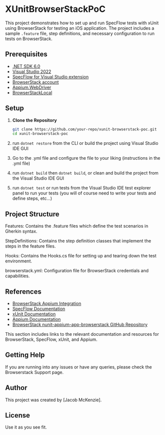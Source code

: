 # XUnitBrowserStackPoC

This project demonstrates how to set up and run SpecFlow tests with xUnit using BrowserStack for testing an iOS application. The project includes a sample `.feature` file, step definitions, and necessary configuration to run tests on BrowserStack.


## Prerequisites

- [.NET SDK 6.0](https://dotnet.microsoft.com/download/dotnet/6.0)
- [Visual Studio 2022](https://visualstudio.microsoft.com/vs/)
- [SpecFlow for Visual Studio extension](https://marketplace.visualstudio.com/items?itemName=TechTalkSpecFlowTeam.SpecFlowforVisualStudio)
- [BrowserStack account](https://www.browserstack.com/users/sign_up)
- [Appium.WebDriver](https://www.nuget.org/packages/Appium.WebDriver/)
- [BrowserStackLocal](https://www.nuget.org/packages/BrowserStackLocal/)


## Setup

1. **Clone the Repository**

   ```zsh
   git clone https://github.com/your-repo/xunit-browserstack-poc.git
   cd xunit-browserstack-poc
   ```

2. run `dotnet restore` from the CLI or build the project using Visual Studio IDE GUI

3. Go to the .yml file and configure the file to your liking (instructions in the .yml file) 

4. run `dotnet build` then `dotnet build`, or clean and build the project from the Visual Studio IDE GUI

5. run `dotnet test` or run tests from the Visual Studio IDE test explorer panel to run your tests (you will of course need to write your tests and define steps, etc...) 


## Project Structure
Features: Contains the .feature files which define the test scenarios in Gherkin syntax.

StepDefinitions: Contains the step definition classes that implement the steps in the feature files.

Hooks: Contains the Hooks.cs file for setting up and tearing down the test environment.

browserstack.yml: Configuration file for BrowserStack credentials and capabilities.


## References

- [BrowserStack Appium Integration](https://www.browserstack.com/docs/app-automate/appium/getting-started)
- [SpecFlow Documentation](https://specflow.org/documentation/)
- [xUnit Documentation](https://xunit.net/)
- [Appium Documentation](https://appium.io/docs/en/about-appium/intro/)
- [BrowserStack nunit-appium-app-browserstack GitHub Repository](https://github.com/browserstack/nunit-appium-app-browserstack)

This section includes links to the relevant documentation and resources for BrowserStack, SpecFlow, xUnit, and Appium.

## Getting Help
If you are running into any issues or have any queries, please check the Browserstack Support page.

## Author
This project was created by [Jacob McKenzie].

## License

Use it as you see fit.



